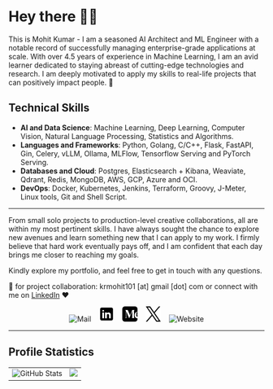 # Hey there 👋🏻

This is Mohit Kumar - I am a seasoned AI Architect and ML Engineer with a notable record of successfully managing enterprise-grade applications at scale. With over 4.5 years of experience in Machine Learning, I am an avid learner dedicated to staying abreast of cutting-edge technologies and research. I am deeply motivated to apply my skills to real-life projects that can positively impact people. 🚀

## Technical Skills

- **AI and Data Science**: Machine Learning, Deep Learning, Computer Vision, Natural Language Processing, Statistics and Algorithms.
- **Languages and Frameworks**: Python, Golang, C/C++, Flask, FastAPI, Gin, Celery, vLLM, Ollama, MLFlow, Tensorflow Serving and PyTorch Serving.
- **Databases and Cloud**: Postgres, Elasticsearch + Kibana, Weaviate, Qdrant, Redis, MongoDB, AWS, GCP, Azure and OCI.
- **DevOps**: Docker, Kubernetes, Jenkins, Terraform, Groovy, J-Meter, Linux tools, Git and Shell Script.

---

From small solo projects to production-level creative collaborations, all are within my most pertinent skills. I have always sought the chance to explore new avenues and learn something new that I can apply to my work. I firmly believe that hard work eventually pays off, and I am confident that each day brings me closer to reaching my goals.

Kindly explore my portfolio, and feel free to get in touch with any questions.

📧 for project collaboration: krmohit101 [at] gmail [dot] com or connect with me on [LinkedIn](https://www.linkedin.com/in/mohitkumar1999/) ❤️

<div align="center">
  <a href="mailto:krmohit101@gmail.com" style="text-decoration: none;">
    <img src="https://raw.githubusercontent.com/simple-icons/simple-icons/develop/icons/gmail.svg" width="30px" alt="Mail" />
  </a>&nbsp;&nbsp;
  <a href="https://www.linkedin.com/in/mohitkumar1999/" style="text-decoration: none;">
    <img src="https://raw.githubusercontent.com/simple-icons/simple-icons/develop/icons/linkedin.svg" width="30px" alt="LinkedIn" />
  </a>&nbsp;&nbsp;
  <a href="https://medium.com/@mohitkr777" style="text-decoration: none;">
    <img src="https://raw.githubusercontent.com/simple-icons/simple-icons/develop/icons/medium.svg" width="30px" alt="Medium" />
  </a>&nbsp;&nbsp;
  <a href="https://twitter.com/imohit_kr" style="text-decoration: none;">
    <img src="https://raw.githubusercontent.com/simple-icons/simple-icons/develop/icons/x.svg" width="30px" alt="X (Twitter)" />
  </a>&nbsp;&nbsp;
  <a href="https://mohitkumar.tech" style="text-decoration: none;">
    <img src="https://raw.githubusercontent.com/simple-icons/simple-icons/develop/icons/googlechrome.svg" width="30px" alt="Website" />
  </a>
</div>

---

## Profile Statistics

<div align="center">
  <table width="100%">
    <tr>
      <td>
        <img src="https://github-readme-stats.vercel.app/api?username=Mohitkr95&show_icons=true&theme=default&hide_border=true" alt="GitHub Stats" />
      </td>
      <td>
        <img src="https://github-readme-stats.vercel.app/api/top-langs/?username=Mohitkr95&layout=compact&theme=default&hide_border=true" />
      </td>
    </tr>
  </table>
</div>
